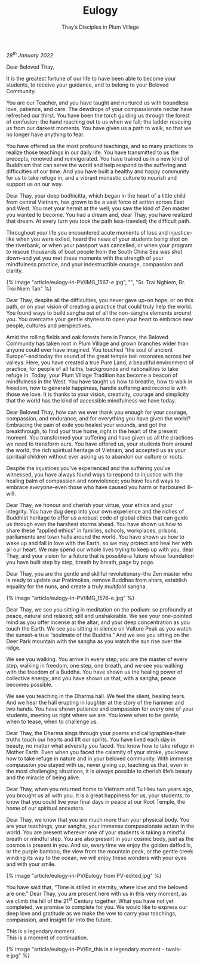 ﻿---
title: Eulogy
author: Thay’s Disciples in Plum Village
---

*28<sup>th</sup> January 2022*

<p class="noIndent">Dear Beloved Thay,</p>

<p class="noIndent">It is the greatest fortune of our life to have been able to become your students, to receive your guidance, and to belong to your Beloved Community.</p>

You are our Teacher, and you have taught and nurtured us with boundless love, patience, and care. The dewdrops of your compassionate nectar have refreshed our thirst. You have been the torch guiding us through the forest of confusion; the hand reaching out to us when we fall; the ladder rescuing us from our darkest moments. You have given us a path to walk, so that we no longer have anything to fear. 

You have offered us the most profound teachings, and so many practices to realize those teachings in our daily life. You have transmitted to us the precepts, renewed and reinvigorated. You have trained us in a new kind of Buddhism that can serve the world and help respond to the suffering and difficulties of our time. And you have built a healthy and happy community for us to take refuge in, and a vibrant monastic culture to nourish and support us on our way. 

Dear Thay, your deep bodhicitta, which began in the heart of a little child from central Vietnam, has grown to be a vast force of action across East and West. You met your hermit at the well; you saw the kind of Zen master you wanted to become. You had a dream and, dear Thay, you have realized that dream. At every turn you took the path less-traveled; the difficult path. 

Throughout your life you encountered acute moments of loss and injustice–like when you were exiled, heard the news of your students being shot on the riverbank, or when your passport was cancelled, or when your program to rescue thousands of boat people from the South China Sea was shut down–and yet you met these moments with the strength of your mindfulness practice, and your indestructible courage, compassion and clarity.

{% image "article/eulogy-in-PV/IMG_1567-e.jpg", "", "Sr. Trai Nghiem, Br. Troi Niem Tan" %}

Dear Thay, despite all the difficulties, you never gave up–on hope, or on this path, or on your vision of creating a practice that could truly help the world. You found ways to build sangha out of all the non-sangha elements around you. You overcame your gentle shyness to open your heart to embrace new people, cultures and perspectives. 

Amid the rolling fields and oak forests here in France, the Beloved Community has taken root in Plum Village and grown branches wider than anyone could ever have imagined. You touched “the soul of ancient Europe”–and today the sound of the great temple bell resonates across her valleys. Here, you have created a true Pure Land, a beautiful environment of practice, for people of all faiths, backgrounds and nationalities to take refuge in. Today, your Plum Village Tradition has become a beacon of mindfulness in the West. You have taught us how to breathe, how to walk in freedom, how to generate happiness, handle suffering and reconcile with those we love. It is thanks to your vision, creativity, courage and simplicity that the world has the kind of accessible mindfulness we have today. 

Dear Beloved Thay, how can we ever thank you enough for your courage, compassion, and endurance, and for everything you have given the world? Embracing the pain of exile you healed your wounds, and got the breakthrough, to find your true home, right in the heart of the present moment. You transformed your suffering and have given us all the practices we need to transform ours. You have offered us, your students from around the world, the rich spiritual heritage of Vietnam, and accepted us as your spiritual children without ever asking us to abandon our culture or roots. 

Despite the injustices you’ve experienced and the suffering you’ve witnessed, you have always found ways to respond to injustice with the healing balm of compassion and nonviolence; you have found ways to embrace *everyone*–even those who have caused you harm or harboured ill-will. 

Dear Thay, we honour and cherish your virtue, your ethics and your integrity. You have dug deep into your own experience and the riches of Buddhist heritage to offer us a robust code of global ethics that can guide us through even the harshest storms ahead. You have shown us how to share these “applied ethics” in families, schools, workplaces, prisons, parliaments and town halls around the world. You have shown us how to wake up and fall in love with the Earth, so we may protect and heal her with all our heart. We may spend our whole lives trying to keep up with you, dear Thay, and your vision for a future that is possible–a future whose foundation you have built step by step, breath by breath, page by page.

Dear Thay, you are the gentle and skillful revolutionary–the Zen master who is ready to update our Pratimoksa, remove Buddhas from altars, establish equality for the nuns, and create a truly *multifold* sangha.

{% image "article/eulogy-in-PV/IMG_1576-e.jpg" %}

Dear Thay, we see you sitting in meditation on the podium: so profoundly at peace, natural and relaxed; still and unshakeable. We see your one-pointed mind as you offer incense at the altar; and your deep concentration as you touch the Earth. We see you sitting in silence on Vulture Peak as you watch the sunset–a true “soulmate of the Buddha.” And we see you sitting on the Deer Park mountain with the sangha as you watch the sun rise over the ridge. 

We see you walking.  You arrive in every step; you are the master of every step, walking in freedom, one step, one breath, and we see you walking with the freedom of a Buddha. You have shown us the healing power of collective energy; and you have shown us that, with a sangha, peace becomes possible.

We see you teaching in the Dharma hall. We feel the silent, healing tears. And we hear the hall erupting in laughter at the story of the hammer and two hands. You have shown patience and compassion for every one of your students, meeting us right where we are. You knew when to be gentle, when to tease, when to challenge us.  

Dear Thay, the Dharma sings through your poems and calligraphies–their truths touch our hearts and lift our spirits. You have lived each day in beauty, no matter what adversity you faced. You know how to take refuge in Mother Earth. Even when you faced the calamity of your stroke, you knew how to take refuge in nature and in your beloved community. With immense compassion you stayed with us, never giving up, teaching us that, even in the most challenging situations, it is *always* possible to cherish life’s beauty and the miracle of being alive.

Dear Thay, when you returned home to Vietnam and Tu Hieu two years ago, you brought us all with you. It is a great happiness for us, your students, to know that you could live your final days in peace at our Root Temple, the home of our spiritual ancestors. 

Dear Thay, we know that you are much more than your physical body. You are your teachings, your sangha, your immense compassionate action in the world. You are present wherever one of your students is taking a mindful breath or mindful step. You are also present in your cosmic body, just as the cosmos is present in you. And so, every time we enjoy the golden daffodils, or the purple bamboo, the view from the mountain peak, or the gentle creek winding its way to the ocean, we will enjoy these wonders with your eyes and with your smile. 

{% image "article/eulogy-in-PV/Eulogy from PV-edited.jpg" %}

You have said that, “Time is stilled in eternity, where love and the beloved are one.” Dear Thay, you are present here with us in this very moment, as we climb the hill of the 21<sup>st</sup> Century together. What you have not yet completed, we promise to complete for you. We would like to express our deep love and gratitude as we make the vow to carry your teachings, compassion, and insight far into the future.

<p class="noIndent">This is a legendary moment.<br/>
This is a moment of continuation.</p>

<div class="article-end"></div>

{% image "article/eulogy-in-PV/En_this is a legendary moment - twois-e.jpg" %}
